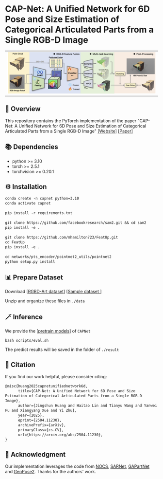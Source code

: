 # CAP-Net: A Unified Network for 6D Pose and Size Estimation of Categorical  Articulated Parts from a Single RGB-D Image

<table>
  <tr>
    <td><img src="./figs/pipeline.png" alt="Image 2"></td>
  </tr>
</table>

## 📝 Overview
This repository contains the PyTorch implementation of the paper "CAP-Net: A Unified Network for 6D Pose and Size Estimation of Categorical Articulated Parts from a Single RGB-D Image"
[[Website]](https://shanehuanghz.github.io/CAPNet/) [[Paper]](https://arxiv.org/pdf/2504.11230)
## 📚 Dependencies
* python >= 3.10
* torch >= 2.5.1
* torchvision >= 0.20.1


## ⚙️ Installation
```
conda create -n capnet python=3.10
conda activate capnet

pip install -r requirements.txt

git clone https://github.com/facebookresearch/sam2.git && cd sam2
pip install -e .

git clone https://github.com/mhamilton723/FeatUp.git
cd FeatUp
pip install -e .

cd networks/pts_encoder/pointnet2_utils/pointnet2
python setup.py install
```

## 📊 Prepare Dataset
Download [[RGBD-Art dataset](https://pan.baidu.com/s/1iz-yAZ4OogosdxfQ5k9_eQ?pwd=874k)]
[[Sample dataset ](https://drive.google.com/file/d/1fs6cYzlL0MPsE1Lw1unnUh5QhiaUQMDk/view?usp=sharing)]

Unzip and organize these files in `./data` 

## 🪄 Inference
We provide the [[pretrain models](https://pan.baidu.com/s/1iz-yAZ4OogosdxfQ5k9_eQ?pwd=874k)] of `CAPNet`
```
bash scripts/eval.sh
```
The predict results will be saved in the folder of `./result`

 

## 🔖 Citation
If you find our work helpful, please consider citing:
```
@misc{huang2025capnetunifiednetwork6d,
      title={CAP-Net: A Unified Network for 6D Pose and Size Estimation of Categorical Articulated Parts from a Single RGB-D Image}, 
      author={Jingshun Huang and Haitao Lin and Tianyu Wang and Yanwei Fu and Xiangyang Xue and Yi Zhu},
      year={2025},
      eprint={2504.11230},
      archivePrefix={arXiv},
      primaryClass={cs.CV},
      url={https://arxiv.org/abs/2504.11230}, 
}
```

## 🌹 Acknowledgment
Our implementation leverages the code from [NOCS](https://github.com/hughw19/NOCS_CVPR2019), [SARNet](https://github.com/hetolin/SAR-Net), [GAPartNet](https://github.com/PKU-EPIC/GAPartNet) and [GenPose2](https://github.com/Omni6DPose/GenPose2). Thanks for the authors' work.